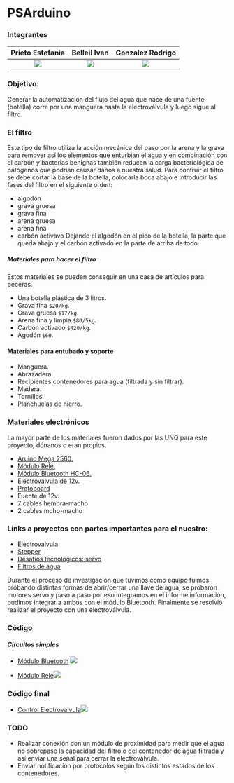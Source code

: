# PSArduino

### Integrantes

|Prieto Estefania| Belleil Ivan | Gonzalez Rodrigo |
| :--------: | :--------: | :--------: |
| [![](https://avatars0.githubusercontent.com/u/44297919?s=64&v=4)](https://github.com/EstefiCamba)     | [![](https://avatars2.githubusercontent.com/u/12256875?s=64&v=4)](https://github.com/ivigbe)     | [![](https://avatars2.githubusercontent.com/u/8609216?s=64&v=4)](https://github.com/RoAriel)     |

### Objetivo:
 Generar la automatización del flujo del agua que nace de una fuente (botella) corre por una manguera hasta la electroválvula y luego sigue al filtro.


### El filtro

Este tipo de filtro utiliza la acción mecánica del paso por la arena y la grava para remover así los elementos que enturbian el agua y en combinación con el carbón y bacterias benignas también reducen la carga bacteriológica de patógenos que podrían causar daños a nuestra salud. Para contruir el filtro se debe cortar la base de la botella, colocarla boca abajo e introducir las fases del filtro en el siguiente orden:
- algodón
- grava gruesa
- grava fina
- arena gruesa
- arena fina
- carbón activavo
Dejando el algodón en el pico de la botella, la parte que queda abajo y el carbón activado en la parte de arriba de todo.

##### Materiales para hacer el filtro
Estos materiales se pueden conseguir en una casa de artículos para peceras.

- Una botella plástica de 3 litros.
- Grava fina  `$20/kg`.
- Grava gruesa  `$17/kg`.
- Arena fina y limpia  `$80/5kg`.
- Carbón activado  `$420/kg`.
- Agodón  `$60`.

#### Materiales para entubado y soporte

- Manguera.
- Abrazadera.
- Recipientes contenedores para agua (filtrada y sin filtrar).
- Madera.
- Tornillos.
- Planchuelas de hierro.

### Materiales electrónicos

La mayor parte de los materiales fueron dados por las UNQ para este proyecto, dónanos o eran propios.
- [Aruino Mega 2560.](https://articulo.mercadolibre.com.ar/MLA-619909192-arduino-mega-2560-r3-16au-cable-usb-domotica-y-robotica-_JM?quantity=1)
- [Módulo Relé.](https://articulo.mercadolibre.com.ar/MLA-706340414-modulo-relay-rele-de-1-canal-5v-10a-arduino-pic-avr-robotica-_JM?quantity=1) 
- [Módulo Bluetooth HC-06.](https://articulo.mercadolibre.com.ar/MLA-711763012-modulo-bluetooth-hc-06-maestro-serial-uart-ttl-at-arduino-_JM?quantity=1)
- [Electrovalvula de 12v.](https://articulo.mercadolibre.com.ar/MLA-613370087-electrovalvula-universal-paso-de-nafta-gnc-gas-_JM?matt_tool=96769418&matt_word&gclid=CjwKCAjwmZbpBRAGEiwADrmVXiEppShmII6bAp1gW7ySQpPJI8nOvq71xQxDBqMlDRnGWlNvtrGKHRoCubcQAvD_BwE&quantity=1)
- [Protoboard](https://articulo.mercadolibre.com.ar/MLA-596406863-protoboard-breadboard-400-puntos-experimentador-arduino-ptec-_JM?quantity=1)
- Fuente de 12v.
- 7 cables hembra-macho
- 2 cables mcho-macho

### Links a proyectos con partes importantes para el nuestro:

- [Electrovalvula](https://forum.arduino.cc/index.php?topic=537292.0)
- [Stepper](https://www.instructables.com/id/BYJ48-Stepper-Motor/)
- [Desafios tecnologicos: servo](https://educacion.camba.coop/course/view.php?id=2)
- [Filtros de agua](https://www.postubo.com/foro/t/comunidad/discusiones-generales/filtros-de-agua-nos-estan-timando/?page=2)

Durante el proceso de investigación que tuvimos como equipo fuimos probando distintas formas de abrir/cerrar una llave de agua, se probaron motores servo y paso a paso por eso integramos en el informe información,  pudimos integrar a ambos con el módulo Bluetooth. Finalmente se resolvió realizar el proyecto con una electroválvula.

### Código

#### ___Circuitos simples___

-  [Módulo Bluetooth](https://etherpad.net/p/modulo-bluetooth)
![](https://i.imgur.com/wGtpWMs.png)

- [Módulo Relé](https://etherpad.net/p/rele-electro)![](https://i.imgur.com/4K36lyM.png)

### Código final

- [Control Electrovalvula](https://etherpad.net/p/control_electrovalvula)![](https://i.imgur.com/IMZSCwX.png)

### TODO
- Realizar conexión con un módulo de proximidad para medir que el agua no sobrepase la capacidad del filtro o del contenedor de agua filtrada y así enviar una señal para cerrar la electroválvula.
- Enviar notificación por protocolos según los distintos estados de los contenedores.
